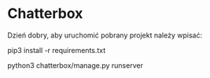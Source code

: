 # Chatterbox

Dzień dobry, aby uruchomić pobrany projekt należy wpisać:

pip3 install -r requirements.txt

python3 chatterbox/manage.py runserver

 
